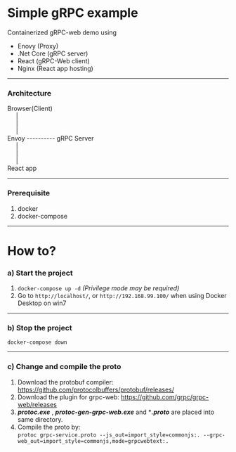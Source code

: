 # Simple gRPC example
Containerized gRPC-web demo using
- Enovy (Proxy)
- .Net Core (gRPC server)
- React (gRPC-Web client)
- Nginx (React app hosting)
------------
### Architecture
Browser(Client) <br/>
&nbsp;&nbsp;&nbsp;&nbsp;&nbsp;|  <br/>
&nbsp;&nbsp;&nbsp;&nbsp;&nbsp;|  <br/>
&nbsp;&nbsp;&nbsp;&nbsp;&nbsp;|  <br/>
Envoy ---------- gRPC Server <br/>
&nbsp;&nbsp;&nbsp;&nbsp;&nbsp;|  <br/>
&nbsp;&nbsp;&nbsp;&nbsp;&nbsp;|  <br/>
&nbsp;&nbsp;&nbsp;&nbsp;&nbsp;|  <br/>
React app

------------
### Prerequisite
1. docker
2. docker-compose

------------
# How to?
### a) Start the project
1. `docker-compose up -d` *(Privilege mode may be required)*
2. Go to `http://localhost/`, 
  or `http://192.168.99.100/` when using Docker Desktop on win7

------------
### b) Stop the project
`docker-compose down`

------------
### c) Change and compile the proto
1. Download the protobuf compiler: https://github.com/protocolbuffers/protobuf/releases/
2. Download the plugin for grpc-web: https://github.com/grpc/grpc-web/releases
3. ***protoc.exe*** , ***protoc-gen-grpc-web.exe*** and ****.proto*** are placed into same directory.
4. Compile the proto by: <br/>
`protoc grpc-service.proto --js_out=import_style=commonjs:. --grpc-web_out=import_style=commonjs,mode=grpcwebtext:.`


